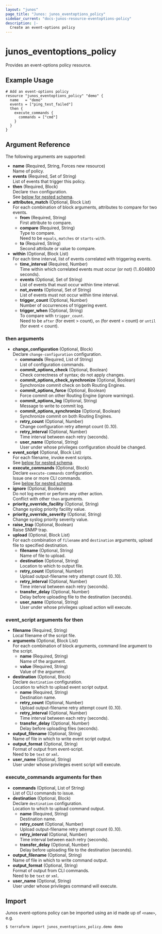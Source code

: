 ```yaml
---
layout: "junos"
page_title: "Junos: junos_eventoptions_policy"
sidebar_current: "docs-junos-resource-eventoptions-policy"
description: |-
  Create an event-options policy
---
```


# junos_eventoptions_policy

Provides an event-options policy resource.

## Example Usage

```hcl
# Add an event-options policy
resource "junos_eventoptions_policy" "demo" {
  name   = "demo"
  events = ["ping_test_failed"]
  then {
    execute_commands {
      commands = ["cmd"]
    }
  }
}
```

## Argument Reference

The following arguments are supported:

- **name** (Required, String, Forces new resource)  
  Name of policy.
- **events** (Required, Set of String)  
  List of events that trigger this policy.
- **then** (Required, Block)  
  Declare `then` configuration.  
  See [below for nested schema](#then-arguments).
- **attributes_match** (Optional, Block List)  
  For each combination of block arguments, attributes to compare for two events.
  - **from** (Required, String)  
    First attribute to compare.
  - **compare** (Required, String)  
    Type to compare.  
    Need to be `equals`, `matches` or `starts-with`.
  - **to** (Required, String)  
    Second attribute or value to compare.
- **within** (Optional, Block List)  
  For each time interval, list of events correlated with triggering events.
  - **time_interval** (Required, Number)  
    Time within which correlated events must occur (or not) (1..604800 seconds).
  - **events** (Optional, Set of String)  
    List of events that must occur within time interval.
  - **not_events** (Optional, Set of String)  
    List of events must not occur within time interval.
  - **trigger_count** (Optional, Number)  
    Number of occurrences of triggering event.
  - **trigger_when** (Optional, String)  
    To compare with `trigger_count`.  
    Need to be `after` (for event > count), `on` (for event = count) or `until` (for event < count).

### then arguments

- **change_configuration** (Optional, Block)  
  Declare `change-configuration` configuration.
  - **commands** (Required, List of String)  
    List of configuration commands.
  - **commit_options_check** (Optional, Boolean)  
    Check correctness of syntax; do not apply changes.
  - **commit_options_check_synchronize** (Optional, Boolean)  
    Synchronize commit check on both Routing Engines.
  - **commit_options_force** (Optional, Boolean)  
    Force commit on other Routing Engine (ignore warnings).
  - **commit_options_log** (Optional, String)  
    Message to write to commit log.
  - **commit_options_synchronize** (Optional, Boolean)  
    Synchronize commit on both Routing Engines.
  - **retry_count** (Optional, Number)  
    Change configuration retry attempt count (0..10).
  - **retry_interval** (Optional, Number)  
    Time interval between each retry (seconds).
  - **user_name** (Optional, String)  
    User under whose privileges configuration should be changed.
- **event_script** (Optional, Block List)  
  For each filename, invoke event scripts.  
  See [below for nested schema](#event_script-arguments-for-then).
- **execute_commands** (Optional, Block)  
  Declare `execute-commands` configuration.  
  Issue one or more CLI commands.  
  See [below for nested schema](#execute_commands-arguments-for-then).
- **ignore** (Optional, Boolean)  
  Do not log event or perform any other action.  
  Conflict with other `then` arguments.
- **priority_override_facility** (Optional, String)  
  Change syslog priority facility value.
- **priority_override_severity** (Optional, String)  
  Change syslog priority severity value.
- **raise_trap** (Optional, Boolean)  
  Raise SNMP trap.
- **upload** (Optional, Block List)  
  For each combination of `filename` and `destination` arguments, upload file to specified destination.
  - **filename** (Optional, String)  
    Name of file to upload.
  - **destination** (Optional, String)  
    Location to which to output file.
  - **retry_count** (Optional, Number)  
    Upload output-filename retry attempt count (0..10).
  - **retry_interval** (Optional, Number)  
    Time interval between each retry (seconds).
  - **transfer_delay** (Optional, Number)  
    Delay before uploading file to the destination (seconds).
  - **user_name** (Optional, String)  
    User under whose privileges upload action will execute.

### event_script arguments for then

- **filename** (Required, String)  
  Local filename of the script file.
- **arguments** (Optional, Block List)  
  For each combination of block arguments, command line argument to the script.
  - **name** (Required, String)  
    Name of the argument.
  - **value** (Required, String)  
    Value of the argument.
- **destination** (Optional, Block)  
  Declare `destination` configuration.  
  Location to which to upload event script output.
  - **name** (Required, String)  
    Destination name.
  - **retry_count** (Optional, Number)  
    Upload output-filename retry attempt count (0..10).
  - **retry_interval** (Optional, Number)  
    Time interval between each retry (seconds).
  - **transfer_delay** (Optional, Number)  
    Delay before uploading files (seconds).
- **output_filename** (Optional, String)  
  Name of file in which to write event script output.
- **output_format** (Optional, String)  
  Format of output from event-script.  
  Need to be `text` or `xml`.
- **user_name** (Optional, String)  
  User under whose privileges event script will execute.

### execute_commands arguments for then

- **commands** (Optional, List of String)  
  List of CLI commands to issue.
- **destination** (Optional, Block)  
  Declare `destination` configuration.  
  Location to which to upload command output.
  - **name** (Required, String)  
    Destination name.
  - **retry_count** (Optional, Number)  
    Upload output-filename retry attempt count (0..10).
  - **retry_interval** (Optional, Number)  
    Time interval between each retry (seconds).
  - **transfer_delay** (Optional, Number)  
    Delay before uploading file to the destination (seconds).
- **output_filename** (Optional, String)  
  Name of file in which to write command output.
- **output_format** (Optional, String)  
  Format of output from CLI commands.  
  Need to be `text` or `xml`.
- **user_name** (Optional, String)  
  User under whose privileges command will execute.

## Import

Junos event-options policy can be imported using an id made up of `<name>`, e.g.

```shell
$ terraform import junos_eventoptions_policy.demo demo
```
